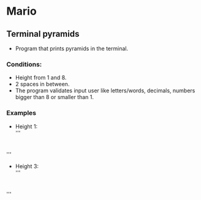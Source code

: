 # Mario
## Terminal pyramids

* Program that prints pyramids in the terminal.

### Conditions:
* Height from 1 and 8.
* 2 spaces in between.
* The program validates input user like letters/words, decimals, numbers  
bigger than 8 or smaller than 1.

### Examples

* Height 1:    
'''
#  #
'''

* Height 3:  
'''
   #  #
  ##  ##
 ###  ###
 '''

